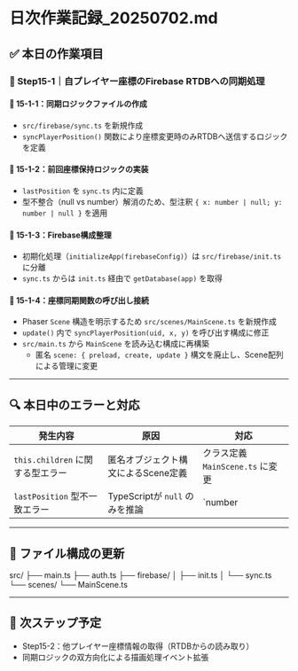 # 日次作業記録_20250702.md

## ✅ 本日の作業項目

### 🔹 Step15-1｜自プレイヤー座標のFirebase RTDBへの同期処理

#### 🔸 15-1-1：同期ロジックファイルの作成
- `src/firebase/sync.ts` を新規作成
- `syncPlayerPosition()` 関数により座標変更時のみRTDBへ送信するロジックを定義

#### 🔸 15-1-2：前回座標保持ロジックの実装
- `lastPosition` を `sync.ts` 内に定義
- 型不整合（null vs number）解消のため、型注釈 `{ x: number | null; y: number | null }` を適用

#### 🔸 15-1-3：Firebase構成整理
- 初期化処理（`initializeApp(firebaseConfig)`）は `src/firebase/init.ts` に分離
- `sync.ts` からは `init.ts` 経由で `getDatabase(app)` を取得

#### 🔸 15-1-4：座標同期関数の呼び出し接続
- Phaser `Scene` 構造を明示するため `src/scenes/MainScene.ts` を新規作成
- `update()` 内で `syncPlayerPosition(uid, x, y)` を呼び出す構成に修正
- `src/main.ts` から `MainScene` を読み込む構成に再構築
  - 匿名 `scene: { preload, create, update }` 構文を廃止し、Scene配列による管理に変更

---

## 🔍 本日中のエラーと対応

| 発生内容                         | 原因                                    | 対応                                   |
|----------------------------------|-----------------------------------------|----------------------------------------|
| `this.children` に関する型エラー | 匿名オブジェクト構文によるScene定義     | クラス定義 `MainScene.ts` に変更       |
| `lastPosition` 型不一致エラー   | TypeScriptが `null` のみを推論           | `number | null` の型注釈に変更         |

---

## 📁 ファイル構成の更新
src/
├── main.ts
├── auth.ts
├── firebase/
│   ├── init.ts
│   └── sync.ts
└── scenes/
    └── MainScene.ts


---

## 🔄 次ステップ予定

- Step15-2：他プレイヤー座標情報の取得（RTDBからの読み取り）
- 同期ロジックの双方向化による描画処理イベント拡張